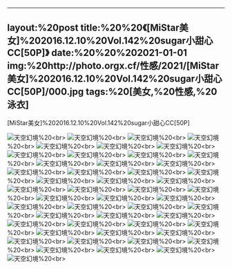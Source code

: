 ﻿---
layout:%20post
title:%20%20《[MiStar美女]%202016.12.10%20Vol.142%20sugar小甜心CC[50P]》
date:%20%20%202021-01-01
img:%20http://photo.orgx.cf/性感/2021/[MiStar美女]%202016.12.10%20Vol.142%20sugar小甜心CC[50P]/000.jpg
tags:%20[美女,%20性感,%20泳衣]
---

[MiStar美女]%202016.12.10%20Vol.142%20sugar小甜心CC[50P]



![天空幻境](http://photo.orgx.cf/性感/2021/[MiStar美女]%202016.12.10%20Vol.142%20sugar小甜心CC[50P]/001.jpg%20''天空幻境'')%20<br>
![天空幻境](http://photo.orgx.cf/性感/2021/[MiStar美女]%202016.12.10%20Vol.142%20sugar小甜心CC[50P]/002.jpg%20''天空幻境'')%20<br>
![天空幻境](http://photo.orgx.cf/性感/2021/[MiStar美女]%202016.12.10%20Vol.142%20sugar小甜心CC[50P]/003.jpg%20''天空幻境'')%20<br>
![天空幻境](http://photo.orgx.cf/性感/2021/[MiStar美女]%202016.12.10%20Vol.142%20sugar小甜心CC[50P]/004.jpg%20''天空幻境'')%20<br>
![天空幻境](http://photo.orgx.cf/性感/2021/[MiStar美女]%202016.12.10%20Vol.142%20sugar小甜心CC[50P]/005.jpg%20''天空幻境'')%20<br>
![天空幻境](http://photo.orgx.cf/性感/2021/[MiStar美女]%202016.12.10%20Vol.142%20sugar小甜心CC[50P]/006.jpg%20''天空幻境'')%20<br>
![天空幻境](http://photo.orgx.cf/性感/2021/[MiStar美女]%202016.12.10%20Vol.142%20sugar小甜心CC[50P]/007.jpg%20''天空幻境'')%20<br>
![天空幻境](http://photo.orgx.cf/性感/2021/[MiStar美女]%202016.12.10%20Vol.142%20sugar小甜心CC[50P]/008.jpg%20''天空幻境'')%20<br>
![天空幻境](http://photo.orgx.cf/性感/2021/[MiStar美女]%202016.12.10%20Vol.142%20sugar小甜心CC[50P]/009.jpg%20''天空幻境'')%20<br>
![天空幻境](http://photo.orgx.cf/性感/2021/[MiStar美女]%202016.12.10%20Vol.142%20sugar小甜心CC[50P]/010.jpg%20''天空幻境'')%20<br>
![天空幻境](http://photo.orgx.cf/性感/2021/[MiStar美女]%202016.12.10%20Vol.142%20sugar小甜心CC[50P]/011.jpg%20''天空幻境'')%20<br>
![天空幻境](http://photo.orgx.cf/性感/2021/[MiStar美女]%202016.12.10%20Vol.142%20sugar小甜心CC[50P]/012.jpg%20''天空幻境'')%20<br>
![天空幻境](http://photo.orgx.cf/性感/2021/[MiStar美女]%202016.12.10%20Vol.142%20sugar小甜心CC[50P]/013.jpg%20''天空幻境'')%20<br>
![天空幻境](http://photo.orgx.cf/性感/2021/[MiStar美女]%202016.12.10%20Vol.142%20sugar小甜心CC[50P]/014.jpg%20''天空幻境'')%20<br>
![天空幻境](http://photo.orgx.cf/性感/2021/[MiStar美女]%202016.12.10%20Vol.142%20sugar小甜心CC[50P]/015.jpg%20''天空幻境'')%20<br>
![天空幻境](http://photo.orgx.cf/性感/2021/[MiStar美女]%202016.12.10%20Vol.142%20sugar小甜心CC[50P]/016.jpg%20''天空幻境'')%20<br>
![天空幻境](http://photo.orgx.cf/性感/2021/[MiStar美女]%202016.12.10%20Vol.142%20sugar小甜心CC[50P]/017.jpg%20''天空幻境'')%20<br>
![天空幻境](http://photo.orgx.cf/性感/2021/[MiStar美女]%202016.12.10%20Vol.142%20sugar小甜心CC[50P]/018.jpg%20''天空幻境'')%20<br>
![天空幻境](http://photo.orgx.cf/性感/2021/[MiStar美女]%202016.12.10%20Vol.142%20sugar小甜心CC[50P]/019.jpg%20''天空幻境'')%20<br>
![天空幻境](http://photo.orgx.cf/性感/2021/[MiStar美女]%202016.12.10%20Vol.142%20sugar小甜心CC[50P]/020.jpg%20''天空幻境'')%20<br>
![天空幻境](http://photo.orgx.cf/性感/2021/[MiStar美女]%202016.12.10%20Vol.142%20sugar小甜心CC[50P]/021.jpg%20''天空幻境'')%20<br>
![天空幻境](http://photo.orgx.cf/性感/2021/[MiStar美女]%202016.12.10%20Vol.142%20sugar小甜心CC[50P]/022.jpg%20''天空幻境'')%20<br>
![天空幻境](http://photo.orgx.cf/性感/2021/[MiStar美女]%202016.12.10%20Vol.142%20sugar小甜心CC[50P]/023.jpg%20''天空幻境'')%20<br>
![天空幻境](http://photo.orgx.cf/性感/2021/[MiStar美女]%202016.12.10%20Vol.142%20sugar小甜心CC[50P]/024.jpg%20''天空幻境'')%20<br>
![天空幻境](http://photo.orgx.cf/性感/2021/[MiStar美女]%202016.12.10%20Vol.142%20sugar小甜心CC[50P]/025.jpg%20''天空幻境'')%20<br>
![天空幻境](http://photo.orgx.cf/性感/2021/[MiStar美女]%202016.12.10%20Vol.142%20sugar小甜心CC[50P]/026.jpg%20''天空幻境'')%20<br>
![天空幻境](http://photo.orgx.cf/性感/2021/[MiStar美女]%202016.12.10%20Vol.142%20sugar小甜心CC[50P]/027.jpg%20''天空幻境'')%20<br>
![天空幻境](http://photo.orgx.cf/性感/2021/[MiStar美女]%202016.12.10%20Vol.142%20sugar小甜心CC[50P]/028.jpg%20''天空幻境'')%20<br>
![天空幻境](http://photo.orgx.cf/性感/2021/[MiStar美女]%202016.12.10%20Vol.142%20sugar小甜心CC[50P]/029.jpg%20''天空幻境'')%20<br>
![天空幻境](http://photo.orgx.cf/性感/2021/[MiStar美女]%202016.12.10%20Vol.142%20sugar小甜心CC[50P]/030.jpg%20''天空幻境'')%20<br>
![天空幻境](http://photo.orgx.cf/性感/2021/[MiStar美女]%202016.12.10%20Vol.142%20sugar小甜心CC[50P]/031.jpg%20''天空幻境'')%20<br>
![天空幻境](http://photo.orgx.cf/性感/2021/[MiStar美女]%202016.12.10%20Vol.142%20sugar小甜心CC[50P]/032.jpg%20''天空幻境'')%20<br>
![天空幻境](http://photo.orgx.cf/性感/2021/[MiStar美女]%202016.12.10%20Vol.142%20sugar小甜心CC[50P]/033.jpg%20''天空幻境'')%20<br>
![天空幻境](http://photo.orgx.cf/性感/2021/[MiStar美女]%202016.12.10%20Vol.142%20sugar小甜心CC[50P]/034.jpg%20''天空幻境'')%20<br>
![天空幻境](http://photo.orgx.cf/性感/2021/[MiStar美女]%202016.12.10%20Vol.142%20sugar小甜心CC[50P]/035.jpg%20''天空幻境'')%20<br>
![天空幻境](http://photo.orgx.cf/性感/2021/[MiStar美女]%202016.12.10%20Vol.142%20sugar小甜心CC[50P]/036.jpg%20''天空幻境'')%20<br>
![天空幻境](http://photo.orgx.cf/性感/2021/[MiStar美女]%202016.12.10%20Vol.142%20sugar小甜心CC[50P]/037.jpg%20''天空幻境'')%20<br>
![天空幻境](http://photo.orgx.cf/性感/2021/[MiStar美女]%202016.12.10%20Vol.142%20sugar小甜心CC[50P]/038.jpg%20''天空幻境'')%20<br>
![天空幻境](http://photo.orgx.cf/性感/2021/[MiStar美女]%202016.12.10%20Vol.142%20sugar小甜心CC[50P]/039.jpg%20''天空幻境'')%20<br>
![天空幻境](http://photo.orgx.cf/性感/2021/[MiStar美女]%202016.12.10%20Vol.142%20sugar小甜心CC[50P]/040.jpg%20''天空幻境'')%20<br>
![天空幻境](http://photo.orgx.cf/性感/2021/[MiStar美女]%202016.12.10%20Vol.142%20sugar小甜心CC[50P]/041.jpg%20''天空幻境'')%20<br>
![天空幻境](http://photo.orgx.cf/性感/2021/[MiStar美女]%202016.12.10%20Vol.142%20sugar小甜心CC[50P]/042.jpg%20''天空幻境'')%20<br>
![天空幻境](http://photo.orgx.cf/性感/2021/[MiStar美女]%202016.12.10%20Vol.142%20sugar小甜心CC[50P]/043.jpg%20''天空幻境'')%20<br>
![天空幻境](http://photo.orgx.cf/性感/2021/[MiStar美女]%202016.12.10%20Vol.142%20sugar小甜心CC[50P]/044.jpg%20''天空幻境'')%20<br>
![天空幻境](http://photo.orgx.cf/性感/2021/[MiStar美女]%202016.12.10%20Vol.142%20sugar小甜心CC[50P]/045.jpg%20''天空幻境'')%20<br>
![天空幻境](http://photo.orgx.cf/性感/2021/[MiStar美女]%202016.12.10%20Vol.142%20sugar小甜心CC[50P]/046.jpg%20''天空幻境'')%20<br>
![天空幻境](http://photo.orgx.cf/性感/2021/[MiStar美女]%202016.12.10%20Vol.142%20sugar小甜心CC[50P]/047.jpg%20''天空幻境'')%20<br>
![天空幻境](http://photo.orgx.cf/性感/2021/[MiStar美女]%202016.12.10%20Vol.142%20sugar小甜心CC[50P]/048.jpg%20''天空幻境'')%20<br>
![天空幻境](http://photo.orgx.cf/性感/2021/[MiStar美女]%202016.12.10%20Vol.142%20sugar小甜心CC[50P]/049.jpg%20''天空幻境'')%20<br>
![天空幻境](http://photo.orgx.cf/性感/2021/[MiStar美女]%202016.12.10%20Vol.142%20sugar小甜心CC[50P]/050.jpg%20''天空幻境'')%20<br>